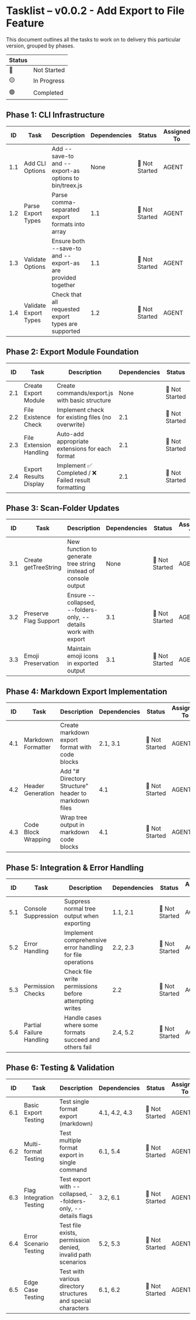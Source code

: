 # Tasklist – **v0.0.2 - Add Export to File Feature**
This document outlines all the tasks to work on to delivery this particular version, grouped by phases.

| Status |      |
|--------|------|
| 🔴 | Not Started |
| 🟡 | In Progress |
| 🟢 | Completed |

## **Phase 1: CLI Infrastructure**

| ID  | Task             | Description                             | Dependencies | Status | Assigned To |
|-----|------------------|-----------------------------------------|--------------|----------|--------|
| 1.1 | Add CLI Options   | Add --save-to and --export-as options to bin/treex.js | None | 🔴 Not Started | AGENT |
| 1.2 | Parse Export Types | Parse comma-separated export formats into array | 1.1 | 🔴 Not Started | AGENT |
| 1.3 | Validate Options | Ensure both --save-to and --export-as are provided together | 1.1 | 🔴 Not Started | AGENT |
| 1.4 | Validate Export Types | Check that all requested export types are supported | 1.2 | 🔴 Not Started | AGENT |

## **Phase 2: Export Module Foundation**

| ID  | Task             | Description                             | Dependencies | Status | Assigned To |
|-----|------------------|-----------------------------------------|--------------|----------|--------|
| 2.1 | Create Export Module | Create commands/export.js with basic structure | None | 🔴 Not Started | AGENT |
| 2.2 | File Existence Check | Implement check for existing files (no overwrite) | 2.1 | 🔴 Not Started | AGENT |
| 2.3 | File Extension Handling | Auto-add appropriate extensions for each format | 2.1 | 🔴 Not Started | AGENT |
| 2.4 | Export Results Display | Implement ✅ Completed / ❌ Failed result formatting | 2.1 | 🔴 Not Started | AGENT |

## **Phase 3: Scan-Folder Updates**

| ID  | Task             | Description                             | Dependencies | Status | Assigned To |
|-----|------------------|-----------------------------------------|--------------|----------|--------|
| 3.1 | Create getTreeString | New function to generate tree string instead of console output | None | 🔴 Not Started | AGENT |
| 3.2 | Preserve Flag Support | Ensure --collapsed, --folders-only, --details work with export | 3.1 | 🔴 Not Started | AGENT |
| 3.3 | Emoji Preservation | Maintain emoji icons in exported output | 3.1 | 🔴 Not Started | AGENT |

## **Phase 4: Markdown Export Implementation**

| ID  | Task             | Description                             | Dependencies | Status | Assigned To |
|-----|------------------|-----------------------------------------|--------------|----------|--------|
| 4.1 | Markdown Formatter | Create markdown export format with code blocks | 2.1, 3.1 | 🔴 Not Started | AGENT |
| 4.2 | Header Generation | Add "# Directory Structure" header to markdown files | 4.1 | 🔴 Not Started | AGENT |
| 4.3 | Code Block Wrapping | Wrap tree output in markdown code blocks | 4.1 | 🔴 Not Started | AGENT |

## **Phase 5: Integration & Error Handling**

| ID  | Task             | Description                             | Dependencies | Status | Assigned To |
|-----|------------------|-----------------------------------------|--------------|----------|--------|
| 5.1 | Console Suppression | Suppress normal tree output when exporting | 1.1, 2.1 | 🔴 Not Started | AGENT |
| 5.2 | Error Handling | Implement comprehensive error handling for file operations | 2.2, 2.3 | 🔴 Not Started | AGENT |
| 5.3 | Permission Checks | Check file write permissions before attempting writes | 2.2 | 🔴 Not Started | AGENT |
| 5.4 | Partial Failure Handling | Handle cases where some formats succeed and others fail | 2.4, 5.2 | 🔴 Not Started | AGENT |

## **Phase 6: Testing & Validation**

| ID  | Task             | Description                             | Dependencies | Status | Assigned To |
|-----|------------------|-----------------------------------------|--------------|----------|--------|
| 6.1 | Basic Export Testing | Test single format export (markdown) | 4.1, 4.2, 4.3 | 🔴 Not Started | AGENT |
| 6.2 | Multi-format Testing | Test multiple format export in single command | 6.1, 5.4 | 🔴 Not Started | AGENT |
| 6.3 | Flag Integration Testing | Test export with --collapsed, --folders-only, --details flags | 3.2, 6.1 | 🔴 Not Started | AGENT |
| 6.4 | Error Scenario Testing | Test file exists, permission denied, invalid path scenarios | 5.2, 5.3 | 🔴 Not Started | AGENT |
| 6.5 | Edge Case Testing | Test with various directory structures and special characters | 6.1, 6.2 | 🔴 Not Started | AGENT |


